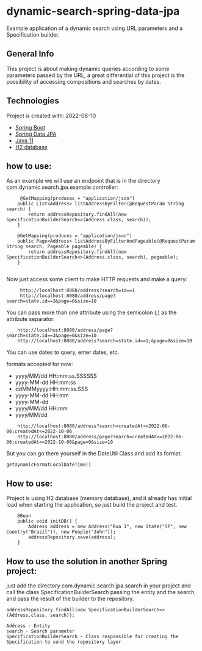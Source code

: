 # dynamic-search-spring-data-jpa

Example application of a dynamic search using URL parameters and a Specification builder.

## General Info

This project is about making dynamic queries according to some parameters passed by the URL, a great differential of
this project is the possibility of accessing compositions and searches by dates.

## Technologies

Project is created with: 2022-08-10

* [Spring Boot](https://spring.io/projects/spring-boot)
* [Spring Data JPA](https://docs.spring.io/spring-data/jpa/docs/current/reference/html/)
* [Java 11](https://openjdk.java.net/projects/jdk/11/)
* [H2 database](https://www.h2database.com/)

## how to use:

As an example we will use an endpoint that is in the directory com.dynamic.search.jpa.example.controller:

```
     @GetMapping(produces = "application/json")
    public List<Address> listAddressByFilter(@RequestParam String search) {
        return addressRepository.findAll(new SpecificationBuilderSearch<>(Address.class, search));
    }
    
    @GetMapping(produces = "application/json")
    public Page<Address> listAddressByFilterAndPageable(@RequestParam String search, Pageable pageable) {
        return addressRepository.findAll(new SpecificationBuilderSearch<>(Address.class, search), pageable);
    }
    
```

Now just access some client to make HTTP requests and make a query:

```
     http://localhost:8080/address?search=id==1
     http://localhost:8080/address/page?search=state.id==3&page=0&size=10
```

You can pass more than one attribute using the semicolon (;) as the attribute separator:

```
    http://localhost:8080/address/page?search=state.id==3&page=0&size=10
    http://localhost:8080/address?search=state.id==1;&page=0&size=10
```

You can use dates to query, enter dates, etc.

formats accepted for now:

* yyyy/MM/dd HH:mm:ss.SSSSSS
* yyyy-MM-dd HH:mm:ss
* ddMMMyyyy:HH:mm:ss.SSS
* yyyy-MM-dd HH:mm
* yyyy-MM-dd
* yyyy/MM/dd HH:mm
* yyyy/MM/dd

```
    http://localhost:8080/address?search=createdAt>=2022-06-06;createdAt<=2022-10-06
    http://localhost:8080/address/page?search=createdAt>=2022-06-06;createdAt<=2022-10-06&page=0&size=10
```

But you can go there yourself in the DateUtil Class and add its format.

```
getDynamicFormatLocalDateTime() 
```
## How to use:

Project is using H2 database (memory database), and it already has initial load when starting the application,
so just build the project and test.

```
    @Bean
    public void initDB() {
        Address address = new Address("Rua 1", new State("SP", new Country("Brazil")), new People("John"));
        addressRepository.save(address);
    }
```


## How to use the solution in another Spring project:

just add the directory com.dynamic.search.jpa.search in your project and call the class SpecificationBuilderSearch
passing the entity and the search, and pass the result of the builder to the repository.

```
addressRepository.findAll(new SpecificationBuilderSearch<>(Address.class, search));

Address - Entity
search - Search parameter
SpecificationBuilderSearch - Class responsible for creating the Specification to send the repository layer

```
